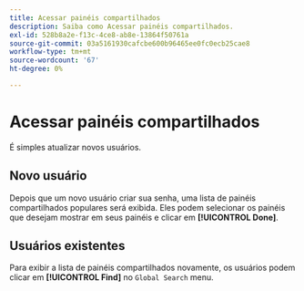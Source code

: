 ```yaml
---
title: Acessar painéis compartilhados
description: Saiba como Acessar painéis compartilhados.
exl-id: 528b8a2e-f13c-4ce8-ab8e-13864f50761a
source-git-commit: 03a5161930cafcbe600b96465ee0fc0ecb25cae8
workflow-type: tm+mt
source-wordcount: '67'
ht-degree: 0%

---
```


# Acessar painéis compartilhados

É simples atualizar novos usuários.

## Novo usuário

Depois que um novo usuário criar sua senha, uma lista de painéis compartilhados populares será exibida. Eles podem selecionar os painéis que desejam mostrar em seus painéis e clicar em **[!UICONTROL Done]**.

## Usuários existentes

Para exibir a lista de painéis compartilhados novamente, os usuários podem clicar em **[!UICONTROL Find]** no `Global Search` menu.
